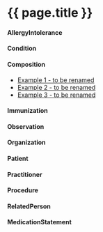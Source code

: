 # {{ page.title }}

#### AllergyIntolerance

#### Condition

#### Composition
* [Example 1 - to be renamed](Composition-composition-shs-example01.html)
* [Example 2 - to be renamed](Composition-composition-shs-example02.html)
* [Example 3 - to be renamed](Composition-composition-shs-example03.html)

#### Immunization

#### Observation

#### Organization

#### Patient

#### Practitioner

#### Procedure 

#### RelatedPerson
 
#### MedicationStatement